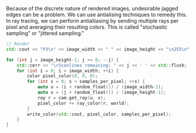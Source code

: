 Because of the discrete nature of rendered images, undesirable jagged edges can be a problem. We can use antialising techniques to remedy this. In ray tracing, we can perform antialiiasing by sending multiple rays per pixel and averaging their resulting colors. This is called "stochastic sampling" or "jittered sampling."

```cpp
// Render
std::cout << "P3\n" << image_width << " " << image_height << "\n255\n";

for (int j = image_height-1; j >= 0; --j) {
	std::cerr << "\rScanlines remaining: " << j << ' ' << std::flush;
    for (int i = 0; i < image_width; ++i) {
        color pixel_color(0, 0, 0);
        for (int s = 0; s < samples_per_pixel; ++s) {
            auto u = (i + random_float()) / (image_width-1);
            auto v = (j + random_float()) / (image_height-1);
            ray r = cam.get_ray(u, v);
            pixel_color += ray_color(r, world);
        }
        write_color(std::cout, pixel_color, samples_per_pixel);
    }
}
```
